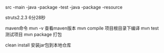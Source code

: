 src
    -main
        -java
            -package
    -test
        -java
            -package
    -resource
    
struts2.2.3 6分28秒

maven命令
mvn -v 查看maven版本
mvn compile 项目根目录下编译
mvn test 测试项目
mvn package 打包

clean
install 安装jar包到本地仓库